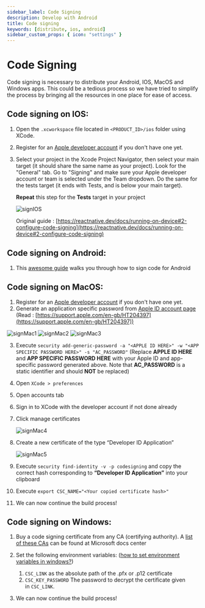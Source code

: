 ```yaml
---
sidebar_label: Code Signing
description: Develop with Android
title: Code signing
keywords: [distribute, ios, android]
sidebar_custom_props: { icon: "settings" }
---
```


# Code Signing

Code signing is necessary to distribute your Android, IOS, MacOS and Windows apps. This could be a tedious process so we have tried to simplify the process by bringing all the resources in one place for ease of access.

## Code signing on IOS:

1.  Open the `.xcworkspace` file located in `<PRODUCT_ID>/ios` folder using XCode.
2.  Register for an [Apple developer account](https://developer.apple.com/) if you don't have one yet.
3.  Select your project in the Xcode Project Navigator, then select your main target (it should share the same name as your project). Look for the "General" tab. Go to "Signing" and make sure your Apple developer account or team is selected under the Team dropdown. Do the same for the tests target (it ends with Tests, and is below your main target).

    **Repeat** this step for the **Tests** target in your project

    <image alt="signIOS" className="center-img" lightImageSrc="guides/SignIOS1.png" darkImageSrc="guides/SignIOS1.png" />

    Original guide : [https://reactnative.dev/docs/running-on-device#2-configure-code-signing](https://reactnative.dev/docs/running-on-device#2-configure-code-signing)

## Code signing on Android:

1.  This [awesome guide](https://reactnative.dev/docs/signed-apk-android) walks you through how to sign code for Android

## Code signing on MacOS:

1.  Register for an [Apple developer account](https://developer.apple.com/) if you don't have one yet.
2.  Generate an application specific password from [Apple ID account page](https://appleid.apple.com/account/home) (Read : [https://support.apple.com/en-gb/HT204397](https://support.apple.com/en-gb/HT204397))

   <image alt="signMac1" className="center-img" lightImageSrc="guides/SignMac1.png" darkImageSrc="guides/SignMac1.png" />
    <image alt="signMac2" className="center-img" lightImageSrc="guides/SignMac2.png" darkImageSrc="guides/SignMac2.png" />
    <image alt="signMac3" className="center-img" lightImageSrc="guides/SignMac3.png" darkImageSrc="guides/SignMac3.png" />

3.  Execute `security add-generic-password -a "<APPLE ID HERE>" -w "<APP SPECIFIC PASSWORD HERE>" -s "AC_PASSWORD"` (Replace **APPLE ID HERE** and **APP SPECIFIC PASSWORD HERE** with your Apple ID and app-specific password generated above. Note that **AC_PASSWORD** is a static identifier and should **NOT** be replaced)
4.  Open `XCode > preferences`
5.  Open accounts tab
6.  Sign in to XCode with the developer account if not done already
7.  Click manage certificates

      <image alt="signMac4" className="center-img" lightImageSrc="guides/SignMac4.png" darkImageSrc="guides/SignMac4.png" />

8.  Create a new certificate of the type “Developer ID Application”

     <image alt="signMac5" className="center-img" lightImageSrc="guides/SignMac5.png" darkImageSrc="guides/SignMac5.png" />

9.  Execute `security find-identity -v -p codesigning` and copy the correct hash corresponding to **“Developer ID Application”** into your clipboard
10. Execute `export CSC_NAME="<Your copied certificate hash>"`

11. We can now continue the build process!

## Code signing on Windows:

1.  Buy a code signing certificate from any CA (certifying authority). A [list of these CAs](https://docs.microsoft.com/en-us/windows-hardware/drivers/dashboard/get-a-code-signing-certificate) can be found at Microsoft docs center
2.  Set the following environment variables: ([how to set environment variables in windows?](https://docs.oracle.com/en/database/oracle/r-enterprise/1.5.1/oread/creating-and-modifying-environment-variables-on-windows.html#GUID-DD6F9982-60D5-48F6-8270-A27EC53807D0))

    1.  `CSC_LINK` as the absolute path of the .pfx or .p12 certificate
    2.  `CSC_KEY_PASSWORD` The password to decrypt the certificate given in `CSC_LINK`.

3.  We can now continue the build process!
